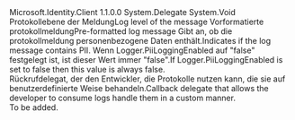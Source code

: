 <Type Name="LogCallback" FullName="Microsoft.Identity.Client.LogCallback">
  <TypeSignature Language="C#" Value="public delegate void LogCallback(Logger.LogLevel level, string message, bool containsPii);" />
  <TypeSignature Language="ILAsm" Value=".class public auto ansi sealed LogCallback extends System.MulticastDelegate" />
  <TypeSignature Language="DocId" Value="T:Microsoft.Identity.Client.LogCallback" />
  <TypeSignature Language="VB.NET" Value="Public Delegate Sub LogCallback(level As Logger.LogLevel, message As String, containsPii As Boolean)" />
  <TypeSignature Language="F#" Value="type LogCallback = delegate of Logger.LogLevel * string * bool -&gt; unit" />
  <AssemblyInfo>
    <AssemblyName>Microsoft.Identity.Client</AssemblyName>
    <AssemblyVersion>1.1.0.0</AssemblyVersion>
  </AssemblyInfo>
  <Base>
    <BaseTypeName>System.Delegate</BaseTypeName>
  </Base>
  <Parameters>
    <Parameter Name="level" Type="Microsoft.Identity.Client.Logger+LogLevel" />
    <Parameter Name="message" Type="System.String" />
    <Parameter Name="containsPii" Type="System.Boolean" />
  </Parameters>
  <ReturnValue>
    <ReturnType>System.Void</ReturnType>
  </ReturnValue>
  <Docs>
    <param name="level"><span data-ttu-id="115a4-101">Protokollebene der Meldung</span><span class="sxs-lookup"><span data-stu-id="115a4-101">Log level of the message</span></span></param>
    <param name="message"><span data-ttu-id="115a4-102">Vorformatierte protokollmeldung</span><span class="sxs-lookup"><span data-stu-id="115a4-102">Pre-formatted log message</span></span></param>
    <param name="containsPii"><span data-ttu-id="115a4-103">Gibt an, ob die protokollmeldung personenbezogene Daten enthält.</span><span class="sxs-lookup"><span data-stu-id="115a4-103">Indicates if the log message contains PII.</span></span> <span data-ttu-id="115a4-104">Wenn Logger.PiiLoggingEnabled auf "false" festgelegt ist, ist dieser Wert immer "false".</span><span class="sxs-lookup"><span data-stu-id="115a4-104">If Logger.PiiLoggingEnabled is set to false then this value is always false.</span></span></param>
    <summary>
            <span data-ttu-id="115a4-105">Rückrufdelegat, der den Entwickler, die Protokolle nutzen kann, die sie auf benutzerdefinierte Weise behandeln.</span><span class="sxs-lookup"><span data-stu-id="115a4-105">Callback delegate that allows the developer to consume logs handle them in a custom manner.</span></span>
            </summary>
    <remarks>To be added.</remarks>
  </Docs>
</Type>